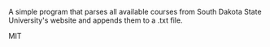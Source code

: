 A simple program that parses  all available courses from South Dakota State University's website and appends them to a .txt file.  

MIT 
